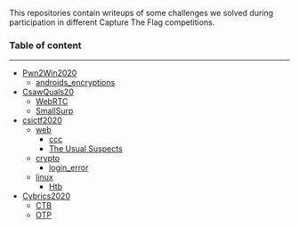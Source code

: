 This repositories contain writeups of some challenges we solved during participation in different Capture The Flag competitions.

### Table of content

---

- [Pwn2Win2020](Pwn2Win2020)
  - [androids_encryptions](Pwn2Win2020/androids_encryption)
- [CsawQuals20](CsawQuals20)
  - [WebRTC](CsawQuals20/WebRTC/README.md)
  - [SmallSurp](CsawQuals20/SmallSurp/README.md)
- [csictf2020](csictf2020)
  - [web](csictf2020/web/)
    - [ccc](csictf2020/web/ccc/README.md)
    - [The Usual Suspects](csictf2020/web/The_Usual_Suspects/README.md)
  - [crypto](csictf2020/crypto)
    - [login_error](csictf2020/crypto/login_error)
  - [linux](csictf2020/linux)
    - [Htb](csictf2020/linux/Htb)
- [Cybrics2020](Cybrics2020)
  - [CTB](<Cybrics2020/CTB(crack-the-box)>)
  - [OTP](<Cybrics2020/CTB(crack-the-box)/OTP/>)
